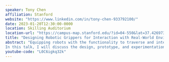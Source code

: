 ```yaml
---
speaker: Tony Chen
affiliation: Stanford
website: "https://www.linkedin.com/in/tony-chen-933792100/"
date: 2023-01-20T12:30:00-0000
location: Skilling Auditorium
location-url: "https://campus-map.stanford.edu/?id=04-550&lat=37.42697371527761&lng=-122.17280664808126&zoom=18&srch=undefined"
title: "Designing Robotic Grippers for Interaction with Real-World Environments"
abstract: "Equipping robots with the functionality to traverse and interact with real-world environments beyond the laboratory is the crucial next step in advancing robotics, particularly for field robotic surveying and exploration. In order to achieve this, robots need to have the capability of interacting with the environment – that is, the capability to manipulate.
In this talk, I will discuss the design, prototype, and experimentation process of two grippers for two robotic systems. First, I will introduce a gripper for aerial grasping with drones in mid-flight, where starting from simple dynamic models leads to the design principles behind a passively activated gripper, and the implications of flight controls. Second, I will introduce ReachBot, a novel rock climbing robot designed for planetary exploration such as Martian lava tubes, and focus on the mechanical design challenges and the gripper designs."
youtube-code: "L0C6igkq32k"
---
```

